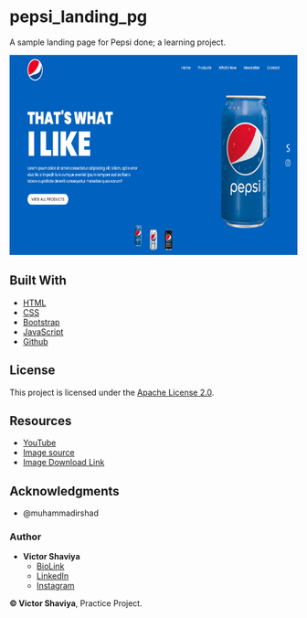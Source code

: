 # pepsi_landing_pg
A sample landing page for Pepsi done; a learning project.
          
<img src="https://github.com/ShaviyaVictor/pepsi_landing_pg/blob/main/assets/images/SS1.png" width="600" height="350">             

## Built With

* [HTML](https://developer.mozilla.org/en-US/docs/Web/HTML)        
* [CSS](https://developer.mozilla.org/en-US/docs/Web/css)             
* [Bootstrap](https://getbootstrap.com/docs/5.2/getting-started/introduction/)         
* [JavaScript](https://developer.mozilla.org/en-US/docs/Web/JavaScript)              
* [Github](https://github.com/ShaviyaVictor/shaviya)

## License

This project is licensed under the [Apache License 2.0](https://github.com/ShaviyaVictor/pepsi_landing_pg/blob/main/LICENSE).           

## Resources
- [YouTube](https://www.youtube.com/watch?v=s_z5laE4KTw&list=PL5e68lK9hEzdmJe2h5oj82ISt7SQDSxh5&index=9)          
- [Image source](https://www.pepsi.com/)          
- [Image Download Link](https://drive.google.com/drive/folders/1UV9V0je86fWuDqjx7bnTJJE4WB95OkSM)          


## Acknowledgments

* @muhammadirshad

### Author

* **Victor Shaviya**        
  - [BioLink](https://bio.link/shaviya)       
  - [LinkedIn](https://www.linkedin.com/in/ShaviyaVictor/)          
  - [Instagram](https://www.instagram.com/shaviyavictor/)        
  
  
**© Victor Shaviya**, Practice Project.